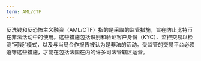 ```yaml
---
term: AML/CTF
---
```


反洗钱和反恐怖主义融资（AML/CTF）指的是采取的监管措施，旨在防止比特币在非法活动中的使用。这些措施包括识别和验证客户身份（KYC）、监控交易以检测“可疑”模式，以及与当局合作报告被认为是非法的活动。受监管的交易平台必须遵守这些措施，才能在包括法国在内的许多司法管辖区运营。